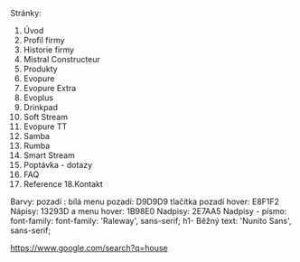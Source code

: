 Stránky:
1. Úvod
2. Profil firmy
3. Historie firmy
4. Mistral Constructeur
5. Produkty
6. Evopure
7. Evopure Extra
8. Evoplus
9. Drinkpad
10. Soft Stream
11. Evopure TT
12. Samba
13. Rumba
14. Smart Stream
15. Poptávka - dotazy
16. FAQ
17. Reference
18.Kontakt

Barvy:
pozadí : bílá
menu pozadí:  D9D9D9
tlačítka pozadí hover: E8F1F2
Nápisy: 13293D
a menu hover: 1B98E0
Nadpisy: 2E7AA5
Nadpisy - písmo: font-family: font-family: 'Raleway', sans-serif;
h1-
Běžný text: 'Nunito Sans', sans-serif; 

https://www.google.com/search?q=house 
 